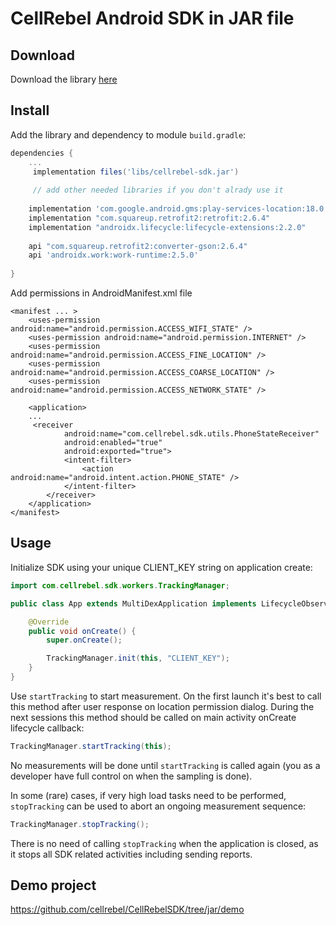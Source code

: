 # CellRebel Android SDK in JAR file


## Download

Download the library [here](https://github.com/cellrebel/CellRebelSDK/blob/jar/cellrebel-sdk.jar?raw=true)

## Install

Add the library and dependency to module `build.gradle`:
```gradle
dependencies {
    ...
     implementation files('libs/cellrebel-sdk.jar')
     
     // add other needed libraries if you don't alrady use it
     
    implementation 'com.google.android.gms:play-services-location:18.0.0'
    implementation "com.squareup.retrofit2:retrofit:2.6.4"
    implementation "androidx.lifecycle:lifecycle-extensions:2.2.0"
    
    api "com.squareup.retrofit2:converter-gson:2.6.4"
    api 'androidx.work:work-runtime:2.5.0'
  
}
```

Add permissions in AndroidManifest.xml file
```
<manifest ... >
    <uses-permission android:name="android.permission.ACCESS_WIFI_STATE" />
    <uses-permission android:name="android.permission.INTERNET" />
    <uses-permission android:name="android.permission.ACCESS_FINE_LOCATION" />
    <uses-permission android:name="android.permission.ACCESS_COARSE_LOCATION" />
    <uses-permission android:name="android.permission.ACCESS_NETWORK_STATE" />
   
    <application>
    ...
     <receiver
            android:name="com.cellrebel.sdk.utils.PhoneStateReceiver"
            android:enabled="true"
            android:exported="true">
            <intent-filter>
                <action android:name="android.intent.action.PHONE_STATE" />
            </intent-filter>
        </receiver>
    </application>
</manifest>
```

## Usage

Initialize SDK using your unique CLIENT_KEY string on application create:
```java
import com.cellrebel.sdk.workers.TrackingManager;

public class App extends MultiDexApplication implements LifecycleObserver {

	@Override
	public void onCreate() {
		super.onCreate();

		TrackingManager.init(this, "CLIENT_KEY");
	}
}
```

Use `startTracking` to start measurement. On the first launch it's best to call this method after user response on location permission dialog. During the next sessions this method should be called on main activity onCreate lifecycle callback:
```java
TrackingManager.startTracking(this);
```
No measurements will be done until `startTracking` is called again (you as a developer have full control on when the sampling is done).

In some (rare) cases, if very high load tasks need to be performed, `stopTracking` can be used to abort an ongoing measurement sequence:
```java
TrackingManager.stopTracking();
```
There is no need of calling `stopTracking` when the application is closed, as it stops all SDK related activities including sending reports. 

## Demo project
https://github.com/cellrebel/CellRebelSDK/tree/jar/demo
